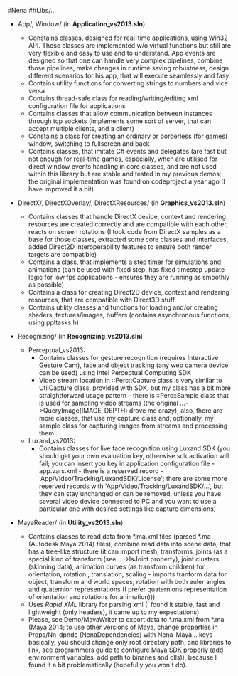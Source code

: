 #Nena
##Libs/...
- App/, Window/ (in __Application_vs2013.sln__)
  - Constains classes, designed for real-time applications, using Win32 API. Those classes are implemented w/o virtual functions but still are very flexible and easy to use and to understand. App events are designed so that one can handle very complex pipelines, combine those pipelines, make changes in runtime saving robustness, design different scenarios for his app, that will execute seamlessly and fasy
  - Contains utility functions for converting strings to numbers and vice versa
  - Contains thread-safe class for reading/writing/editing xml configuration file for applications
  - Contains classes that allow communication between instances through tcp sockets (implements some sort of server, that can accept multiple clients, and a client)
  - Constains a class for creating an ordinary or borderless (for games) window, switching to fullscreen and back
  - Contains classes, that imitate C# events and delegates (are fast but not enough for real-time games, especially, when are utilised for direct window events handling in core classes, and are not used within this library but are stable and tested in my previous demos; the original implementation was found on codeproject a year ago (I have improved it a bit)

- DirectX/, DirectXOverlay/, DirectXResources/ (in __Graphics_vs2013.sln__)
  - Contains classes that handle DirectX device, context and rendering resources are created correctly and are compatible with each other, reacts on screen rotations (I took code from DirectX samples as a base for those classes, extracted some core classes and interfaces, added Direct2D interoperability features to ensure both render targets are compatible)
  - Contains a class, that implements a step timer for simulations and animations (can be used with fixed step, has fixed timestep update logic for low fps applications - ensures they are running as smoothly as possible)
  - Contains a class for creating Direct2D device, context and rendering resources, that are compatible with Direct3D stuff
  - Contains utility classes and functions for loading and/or creating shaders, textures/images, buffers (contains asynchronous functions, using ppltasks.h)

- Recognizing/ (in __Recognizing_vs2013.sln__)
  - Perceptual_vs2013:
    - Contains classes for gesture recognition (requires Interactive Gesture Cam), face and object tracking (any web camera device can be used) using Intel Perceptual Computing SDK 
    - Video stream location in ::Perc::Capture class is very similar to UtilCapture class, provided with SDK, but my class has a bit more straightforward usage pattern - there is ::Perc::Sample class that is used for sampling video streams (the original ...->QueryImage(IMAGE_DEPTH) drove me crazy); also, there are more classes, that use my capture class and, optionally, my sample class for capturing images from  streams and processing them
  - Luxand_vs2013:
    - Contains classes for live face recognition using Luxand SDK (you should get your own evaluation key, otherwise sdk activation will fail; you can insert you key in application configuration file - app.vars.xml - there is a reserved record - 'App/Video/Tracking/LuxandSDK/License'; there are some more reserved records with 'App/Video/Tracking/LuxandSDK/...', but they can stay unchanged or can be removed, unless you have several video device connected to PC and you want to use a particular one with desired settings like capture dimensions) 

- MayaReader/ (in __Utility_vs2013.sln__)
  - Contains classes to read data from *.ma.xml files (parsed *.ma (Autodesk Maya 2014) files), combine read data into scene data, that has a tree-like structure (it can import mesh, transforms, joints (as a special kind of transform (see ...->IsJoint property), joint clusters (skinning data), animation curves (as transform children) for orientation, rotation , translation, scaling - imports tranform data for object, transform and world spaces, rotation with both euler angles and quaternion representations (I prefer quaternions representation of orientation and rotations for animation)))
  - Uses _Rapid XML_ library for parsing xml (I found it stable, fast and lightweight (only headers), it came up to my expectations)
  - Please, see Demo/MayaWriter to export data to *.ma.xml from *.ma (Maya 2014; to use other versions of Maya, change properties in Props/Nn-dpndc (NenaDependencies) with Nena-Maya... keys - basically, you should change only root directory path, and libraries to link, see programmers guide to configure Maya SDK properly (add environment variables, add path to binaries and dlls)), because I found it a bit problematically (hopefully you won`t do).
